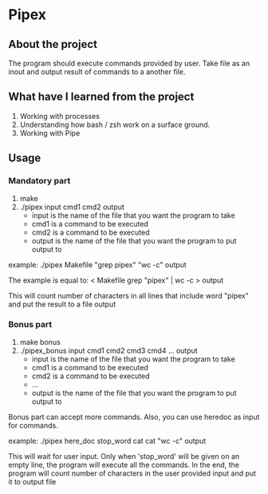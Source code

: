 # Pipex

## About the project
The program should execute commands provided by user. Take file as an inout and output result of commands to a another file.

## What have I learned from the project
1. Working with processes
2. Understanding how bash / zsh work on a surface ground.
3. Working with Pipe

## Usage
### Mandatory part
1. make
2. ./pipex input cmd1 cmd2 output
	* input is the name of the file that you want the program to take
	* cmd1 is a command to be executed
	* cmd2 is a command to be executed
	* output is the name of the file that you want the program to put output to

example: ./pipex Makefile "grep pipex" "wc -c" output

The example is equal to: < Makefile grep "pipex" | wc -c > output 

This will count number of characters in all lines that include word "pipex" and put the result to a file output

### Bonus part
1. make bonus
2. ./pipex_bonus input cmd1 cmd2 cmd3 cmd4 ... output
	* input is the name of the file that you want the program to take
	* cmd1 is a command to be executed
	* cmd2 is a command to be executed
	* ...
	* output is the name of the file that you want the program to put output to

Bonus part can accept more commands. Also, you can use heredoc as input for commands.

example: ./pipex here_doc stop_word cat cat "wc -c" output

This will wait for user input. Only when 'stop_word' will be given on an empty line, the program will execute all the commands. In the end, the program will count number of characters in the user provided input and put it to output file
